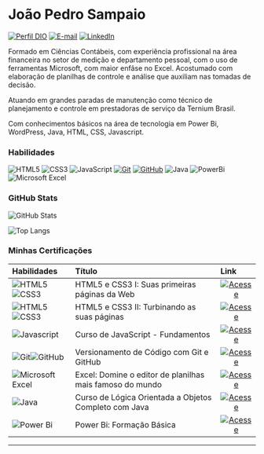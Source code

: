 # João Pedro Sampaio
[![Perfil DIO](https://img.shields.io/badge/-Meu%20Perfil%20na%20DIO-30A3DC?style=for-the-badge)](https://www.dio.me/users/ojpsampaio)
[![E-mail](https://img.shields.io/badge/-Email-000?style=for-the-badge&logo=microsoft-outlook&logoColor=E94D5F)](mailto:ojpsampaio@outlook.com)
[![LinkedIn](https://img.shields.io/badge/-LinkedIn-000?style=for-the-badge&logo=linkedin&logoColor=30A3DC)](https://www.linkedin.com/in/joão-pedro-sampaio-a30357226/)

Formado em Ciências Contábeis, com experiência profissional na área financeira no setor de medição e departamento pessoal, com o uso de ferramentas Microsoft, com maior enfâse no Excel. Acostumado com elaboração de planilhas de controle e análise que auxiliam nas tomadas de decisão.

Atuando em grandes paradas de manutenção como técnico de planejamento e controle em prestadoras de serviço da Ternium Brasil.



Com conhecimentos básicos na área de tecnologia em Power Bi, WordPress, Java, HTML, CSS, Javascript.




### Habilidades

![HTML5](https://img.shields.io/badge/HTML-000?style=for-the-badge&logo=html5&logoColor=30A3DC)
![CSS3](https://img.shields.io/badge/CSS3-000?style=for-the-badge&logo=css3&logoColor=E94D5F)
![JavaScript](https://img.shields.io/badge/JavaScript-000?style=for-the-badge&logo=javascript&logoColor=yellow)
[![Git](https://img.shields.io/badge/Git-000?style=for-the-badge&logo=git&logoColor=E94D5F)](https://git-scm.com/doc) 
[![GitHub](https://img.shields.io/badge/GitHub-000?style=for-the-badge&logo=github&logoColor=30A3DC)](https://docs.github.com/)
![Java](https://img.shields.io/badge/java-000.svg?style=for-the-badge&logo=openjdk&logoColor=orange)
![PowerBi](https://img.shields.io/badge/PowerBi-000?style=for-the-badge&logo=powerbi)
![Microsoft Excel](https://img.shields.io/badge/Microsoft_Excel-000?style=for-the-badge&logo=microsoft-excel&logoColor=green)

### GitHub Stats
![GitHub Stats](https://github-readme-stats.vercel.app/api?username=JoaoPedro-Sampaio&theme=transparent&bg_color=000&border_color=30A3DC&show_icons=true&icon_color=30A3DC&title_color=E94D5F&text_color=FFF)

![Top Langs](https://github-readme-stats-git-masterrstaa-rickstaa.vercel.app/api/top-langs/?username=JoaoPedro-Sampaio&layout=compact&bg_color=000&border_color=30A3DC&title_color=E94D5F&text_color=FFF)


### Minhas Certificações
<table>
  <thead>
    <tr align="left">
      <th>Habilidades</th>
      <th>Título</th>
      <th>Link</th>
    </tr>
  </thead>
  <tbody align="left">
    <tr>
      <td><img align="center" alt="HTML5" src="https://img.shields.io/badge/HTML-000?style=for-the-badge&logo=html5&logoColor=30A3DC"><img align="center" alt="CSS3" src="https://img.shields.io/badge/CSS3-000?style=for-the-badge&logo=css3&logoColor=E94D5F"></td>
      <td>HTML5 e CSS3 I: Suas primeiras páginas da Web</td>
      <td align="center">
        <a href="https://cursos.alura.com.br/certificate/79cac482-7fc6-4eac-a486-f85f73b38292?lang=pt_BR">
           <img align="center" alt="Acesse" src="https://img.shields.io/badge/acesse-30A3DC?style=for-the-badge">
        </a>
      </td>
    </tr>
	    <tr>
      <td><img align="center" alt="HTML5" src="https://img.shields.io/badge/HTML-000?style=for-the-badge&logo=html5&logoColor=30A3DC"><img align="center" alt="CSS3" src="https://img.shields.io/badge/CSS3-000?style=for-the-badge&logo=css3&logoColor=E94D5F"></td>
      <td>HTML5 e CSS3 II: Turbinando as suas páginas</td>
      <td align="center">
                <a href="https://cursos.alura.com.br/certificate/99bf8b88-22fb-4102-8f23-f577b2280407?lang=pt_BR">
           <img align="center" alt="Acesse" src="https://img.shields.io/badge/acesse-30A3DC?style=for-the-badge">
        </a>
        </a>
      </td>
    </tr>
		    <tr>
      <td><img align="center" alt="Javascript" src="https://img.shields.io/badge/JavaScript-000?style=for-the-badge&logo=javascript&logoColor=yellow"></td>
      <td>Curso de JavaScript - Fundamentos</td>
      <td align="center">
                <a href="https://www.treinaweb.com.br/certificado/SAWFW9HYGKDY">
           <img align="center" alt="Acesse" src="https://img.shields.io/badge/acesse-30A3DC?style=for-the-badge">
        </a>
        </a>
      </td>
    </tr>
		<tr>
      <td><img align="center" alt="Git" src="https://img.shields.io/badge/Git-000?style=for-the-badge&logo=git&logoColor=E94D5F"><img align="center" alt="GitHub" src="https://img.shields.io/badge/GitHub-000?style=for-the-badge&logo=github&logoColor=30A3DC"></td>
      <td>Versionamento de Código com Git e GitHub</td>
      <td align="center">
                <a href="https://www.dio.me/certificate/7B4E6A05?utm_source=ojpsampaio&utm_medium=users&utm_campaign=ds-versionamento-de-código-com-git-e-github">
           <img align="center" alt="Acesse" src="https://img.shields.io/badge/acesse-30A3DC?style=for-the-badge">
        </a>
        </a>
      </td>
    </tr>
			<tr>
      <td><img align="center" alt="Microsoft Excel" src="https://img.shields.io/badge/Microsoft_Excel-000?style=for-the-badge&logo=microsoft-excel&logoColor=green"></td>
      <td>Excel: Domine o editor de planilhas mais famoso do mundo</td>
      <td align="center">
                <a href="https://cursos.alura.com.br/certificate/e7379e80-919c-44b3-b30f-159390651551?lang=pt_BR">
           <img align="center" alt="Acesse" src="https://img.shields.io/badge/acesse-30A3DC?style=for-the-badge">
        </a>
        </a>
      </td>
    </tr>
			<tr>
      <td><img align="center" alt="Java" src="https://img.shields.io/badge/java-000.svg?style=for-the-badge&logo=openjdk&logoColor=orange"></td>
      <td>Curso de Lógica Orientada a Objetos Completo com Java</td>
      <td align="center">
                <a href="https://www.treinaweb.com.br/certificado/UFYEYA7LSA19">
           <img align="center" alt="Acesse" src="https://img.shields.io/badge/acesse-30A3DC?style=for-the-badge">
        </a>
        </a>
      </td>
    </tr>
			<tr>
      <td><img align="center" alt="Power Bi" src="https://img.shields.io/badge/PowerBi-000?style=for-the-badge&logo=powerbi"></td>
      <td>Power Bi: Formação Básica</td>
      <td align="center">
                <a href="https://www.linkedin.com/learning/certificates/da71140f3c4ea28c4ad69f206a30a65ed5afb0f913914faca0ca3894e9c71ce3">
           <img align="center" alt="Acesse" src="https://img.shields.io/badge/acesse-30A3DC?style=for-the-badge">
        </a>
        </a>
      </td>
    </tr>

    
  </tbody>
  <tfoot></tfoot>
</table>

---
